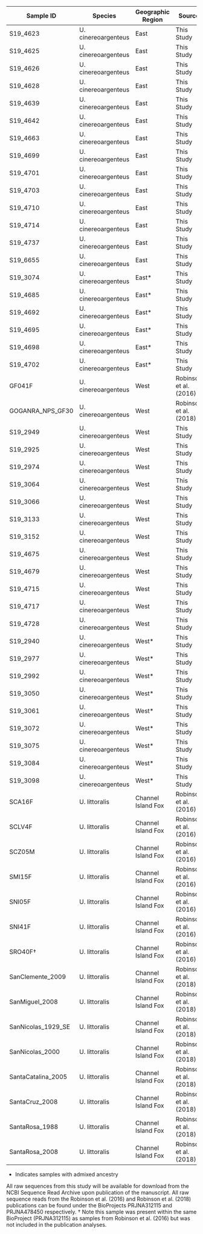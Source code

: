 | Sample ID | Species | Geographic Region | Source |
| --------- | ------- | ----------------- | ------ |
| S19_4623 | U. cinereoargenteus | East | This Study |
| S19_4625 | U. cinereoargenteus | East | This Study |
| S19_4626 | U. cinereoargenteus | East | This Study |
| S19_4628 | U. cinereoargenteus | East | This Study |
| S19_4639 | U. cinereoargenteus | East | This Study |
| S19_4642 | U. cinereoargenteus | East | This Study |
| S19_4663 | U. cinereoargenteus | East | This Study |
| S19_4699 | U. cinereoargenteus | East | This Study |
| S19_4701 | U. cinereoargenteus | East | This Study |
| S19_4703 | U. cinereoargenteus | East | This Study |
| S19_4710 | U. cinereoargenteus | East | This Study |
| S19_4714 | U. cinereoargenteus | East | This Study |
| S19_4737 | U. cinereoargenteus | East | This Study |
| S19_6655 | U. cinereoargenteus | East | This Study |
| S19_3074 | U. cinereoargenteus | East* | This Study |
| S19_4685 | U. cinereoargenteus | East* | This Study |
| S19_4692 | U. cinereoargenteus | East* | This Study |
| S19_4695 | U. cinereoargenteus | East* | This Study |
| S19_4698 | U. cinereoargenteus | East* | This Study |
| S19_4702 | U. cinereoargenteus | East* | This Study |
| GF041F | U. cinereoargenteus | West | Robinson et al. (2016) |
| GOGANRA_NPS_GF30 | U. cinereoargenteus | West | Robinson et al. (2018) |
| S19_2949 | U. cinereoargenteus | West | This Study |
| S19_2925 | U. cinereoargenteus | West | This Study |
| S19_2974 | U. cinereoargenteus | West | This Study |
| S19_3064 | U. cinereoargenteus | West | This Study |
| S19_3066 | U. cinereoargenteus | West | This Study |
| S19_3133 | U. cinereoargenteus | West | This Study |
| S19_3152 | U. cinereoargenteus | West | This Study |
| S19_4675 | U. cinereoargenteus | West | This Study |
| S19_4679 | U. cinereoargenteus | West | This Study |
| S19_4715 | U. cinereoargenteus | West | This Study |
| S19_4717 | U. cinereoargenteus | West | This Study |
| S19_4728 | U. cinereoargenteus | West | This Study |
| S19_2940 | U. cinereoargenteus | West* | This Study |
| S19_2977 | U. cinereoargenteus | West* | This Study |
| S19_2992 | U. cinereoargenteus | West* | This Study |
| S19_3050 | U. cinereoargenteus | West* | This Study |
| S19_3061 | U. cinereoargenteus | West* | This Study |
| S19_3072 | U. cinereoargenteus | West* | This Study |
| S19_3075 | U. cinereoargenteus | West* | This Study |
| S19_3084 | U. cinereoargenteus | West* | This Study |
| S19_3098 | U. cinereoargenteus | West* | This Study |
| SCA16F | U. littoralis | Channel Island Fox | Robinson et al. (2016) |
| SCLV4F | U. littoralis | Channel Island Fox | Robinson et al. (2016) |
| SCZ05M | U. littoralis | Channel Island Fox | Robinson et al. (2016) |
| SMI15F | U. littoralis | Channel Island Fox | Robinson et al. (2016) |
| SNI05F | U. littoralis | Channel Island Fox | Robinson et al. (2016) |
| SNI41F | U. littoralis | Channel Island Fox | Robinson et al. (2016) |
| SRO40F† | U. littoralis | Channel Island Fox | Robinson et al. (2016) |
| SanClemente_2009 | U. littoralis | Channel Island Fox | Robinson et al. (2018) |
| SanMiguel_2008 | U. littoralis | Channel Island Fox | Robinson et al. (2018) |
| SanNicolas_1929_SE | U. littoralis | Channel Island Fox | Robinson et al. (2018) |
| SanNicolas_2000 | U. littoralis | Channel Island Fox | Robinson et al. (2018) |
| SantaCatalina_2005 | U. littoralis | Channel Island Fox | Robinson et al. (2018) |
| SantaCruz_2008 | U. littoralis | Channel Island Fox | Robinson et al. (2018) |
| SantaRosa_1988 | U. littoralis | Channel Island Fox | Robinson et al. (2018) |
| SantaRosa_2008 | U. littoralis | Channel Island Fox | Robinson et al. (2018) |

* Indicates samples with admixed ancestry  

All raw sequences from this study will be available for download from the NCBI Sequence Read Archive upon publication of the manuscript. 
All raw sequence reads from the Robinson et al. (2016) and Robinson et al. (2018) publications can be found under the BioProjects PRJNA312115 and PRJNA478450 respectively. 
† Note this sample was present within the same BioProject (PRJNA312115) as samples from Robinson et al. (2016) but was not included in the publication analyses. 
